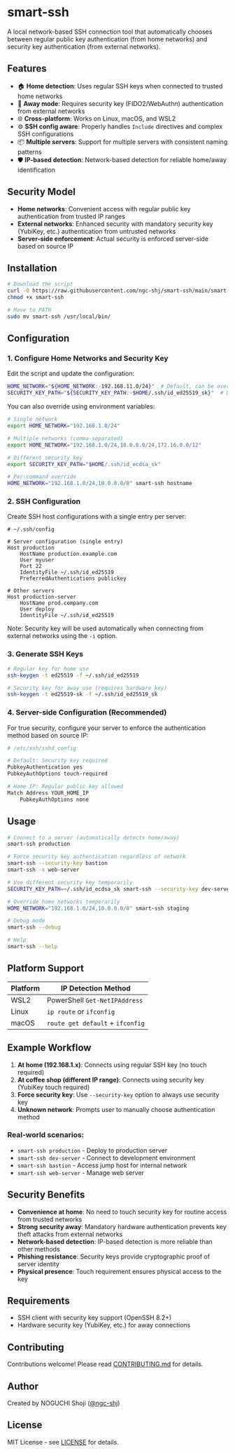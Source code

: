 # smart-ssh

A local network-based SSH connection tool that automatically chooses between regular public key authentication (from home networks) and security key authentication (from external networks).

## Features

- 🏠 **Home detection**: Uses regular SSH keys when connected to trusted home networks
- 🔐 **Away mode**: Requires security key (FIDO2/WebAuthn) authentication from external networks
- 🌐 **Cross-platform**: Works on Linux, macOS, and WSL2
- ⚙️ **SSH config aware**: Properly handles `Include` directives and complex SSH configurations
- 📦 **Multiple servers**: Support for multiple servers with consistent naming patterns
- 🛡️ **IP-based detection**: Network-based detection for reliable home/away identification

## Security Model

- **Home networks**: Convenient access with regular public key authentication from trusted IP ranges
- **External networks**: Enhanced security with mandatory security key (YubiKey, etc.) authentication from untrusted networks
- **Server-side enforcement**: Actual security is enforced server-side based on source IP

## Installation

```bash
# Download the script
curl -O https://raw.githubusercontent.com/ngc-shj/smart-ssh/main/smart-ssh
chmod +x smart-ssh

# Move to PATH
sudo mv smart-ssh /usr/local/bin/
```

## Configuration

### 1. Configure Home Networks and Security Key

Edit the script and update the configuration:

```bash
HOME_NETWORK="${HOME_NETWORK:-192.168.11.0/24}"  # Default, can be overridden by env var
SECURITY_KEY_PATH="${SECURITY_KEY_PATH:-$HOME/.ssh/id_ed25519_sk}"  # Default, can be overridden by env var
```

You can also override using environment variables:

```bash
# Single network
export HOME_NETWORK="192.168.1.0/24"

# Multiple networks (comma-separated)
export HOME_NETWORK="192.168.1.0/24,10.0.0.0/24,172.16.0.0/12"

# Different security key
export SECURITY_KEY_PATH="$HOME/.ssh/id_ecdsa_sk"

# Per-command override
HOME_NETWORK="192.168.1.0/24,10.0.0.0/8" smart-ssh hostname
```

### 2. SSH Configuration

Create SSH host configurations with a single entry per server:

```ssh-config
# ~/.ssh/config

# Server configuration (single entry)
Host production
    HostName production.example.com
    User myuser
    Port 22
    IdentityFile ~/.ssh/id_ed25519
    PreferredAuthentications publickey

# Other servers
Host production-server
    HostName prod.company.com
    User deploy
    IdentityFile ~/.ssh/id_ed25519
```

Note: Security key will be used automatically when connecting from external networks using the `-i` option.

### 3. Generate SSH Keys

```bash
# Regular key for home use
ssh-keygen -t ed25519 -f ~/.ssh/id_ed25519

# Security key for away use (requires hardware key)
ssh-keygen -t ed25519-sk -f ~/.ssh/id_ed25519_sk
```

### 4. Server-side Configuration (Recommended)

For true security, configure your server to enforce the authentication method based on source IP:

```bash
# /etc/ssh/sshd_config

# Default: Security key required
PubkeyAuthentication yes
PubkeyAuthOptions touch-required

# Home IP: Regular public key allowed
Match Address YOUR_HOME_IP
    PubkeyAuthOptions none
```

## Usage

```bash
# Connect to a server (automatically detects home/away)
smart-ssh production

# Force security key authentication regardless of network
smart-ssh --security-key bastion
smart-ssh -s web-server

# Use different security key temporarily
SECURITY_KEY_PATH=~/.ssh/id_ecdsa_sk smart-ssh --security-key dev-server

# Override home networks temporarily  
HOME_NETWORK="192.168.1.0/24,10.0.0.0/8" smart-ssh staging

# Debug mode
smart-ssh --debug

# Help
smart-ssh --help
```

## Platform Support

| Platform | IP Detection Method |
|----------|---------------------|
| WSL2     | PowerShell `Get-NetIPAddress` |
| Linux    | `ip route` or `ifconfig` |
| macOS    | `route get default` + `ifconfig` |

## Example Workflow

1. **At home (192.168.1.x)**: Connects using regular SSH key (no touch required)
2. **At coffee shop (different IP range)**: Connects using security key (YubiKey touch required)
3. **Force security key**: Use `--security-key` option to always use security key
4. **Unknown network**: Prompts user to manually choose authentication method

### Real-world scenarios:
- `smart-ssh production` - Deploy to production server
- `smart-ssh dev-server` - Connect to development environment  
- `smart-ssh bastion` - Access jump host for internal network
- `smart-ssh web-server` - Manage web server

## Security Benefits

- **Convenience at home**: No need to touch security key for routine access from trusted networks
- **Strong security away**: Mandatory hardware authentication prevents key theft attacks from external networks
- **Network-based detection**: IP-based detection is more reliable than other methods
- **Phishing resistance**: Security keys provide cryptographic proof of server identity
- **Physical presence**: Touch requirement ensures physical access to the key

## Requirements

- SSH client with security key support (OpenSSH 8.2+)
- Hardware security key (YubiKey, etc.) for away connections

## Contributing

Contributions welcome! Please read [CONTRIBUTING.md](CONTRIBUTING.md) for details.

## Author

Created by NOGUCHI Shoji ([@ngc-shj](https://github.com/ngc-shj))

## License

MIT License - see [LICENSE](LICENSE) for details.

